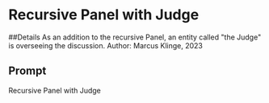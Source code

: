 # Recursive Panel with Judge
##Details
As an addition to the recursive Panel, an entity called "the Judge" is overseeing the discussion.
Author: Marcus Klinge, 2023

## Prompt
Recursive Panel with Judge
